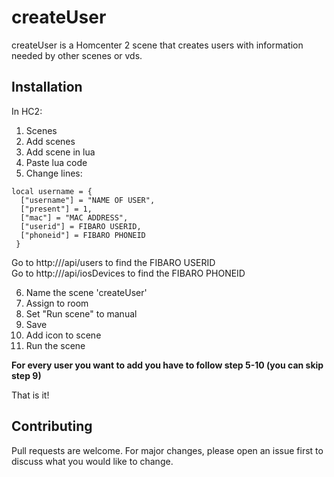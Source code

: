 # createUser

createUser is a Homcenter 2 scene that creates users with information needed by other scenes or vds.

## Installation
In HC2:
1. Scenes
2. Add scenes
3. Add scene in lua
4. Paste lua code
5. Change lines:
```
local username = {
  ["username"] = "NAME OF USER",
  ["present"] = 1,
  ["mac"] = "MAC ADDRESS",
  ["userid"] = FIBARO USERID,
  ["phoneid"] = FIBARO PHONEID
 }
```
Go to http://<IP OF HC2>/api/users to find the FIBARO USERID\
Go to http://<IP OF HC2>/api/iosDevices to find the FIBARO PHONEID

6. Name the scene 'createUser'
7. Assign to room
8. Set "Run scene" to manual
8. Save
9. Add icon to scene
10. Run the scene

**For every user you want to add you have to follow step 5-10 (you can skip step 9)**

That is it!

## Contributing
Pull requests are welcome. For major changes, please open an issue first to discuss what you would like to change.
